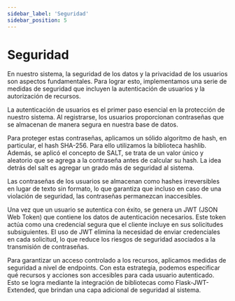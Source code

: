 ```yaml
---
sidebar_label: 'Seguridad'
sidebar_position: 5
---
```


# Seguridad

En nuestro sistema, la seguridad de los datos y la privacidad de los usuarios son aspectos fundamentales. Para lograr esto, implementamos una serie de medidas de seguridad que incluyen la autenticación de usuarios y la autorización de recursos.

La autenticación de usuarios es el primer paso esencial en la protección de nuestro sistema. Al registrarse, los usuarios proporcionan contraseñas que se almacenan de manera segura en nuestra base de datos. 

Para proteger estas contraseñas, aplicamos un sólido algoritmo de hash, en particular, el hash SHA-256. Para ello utilizamos la biblioteca hashlib. Además, se aplicó el concepto de SALT, se trata de un valor único y aleatorio que se agrega a la contraseña antes de calcular su hash. La idea detrás del salt es agregar un grado más de seguridad al sistema. 

Las contraseñas de los usuarios se almacenan como hashes irreversibles en lugar de texto sin formato, lo que garantiza que incluso en caso de una violación de seguridad, las contraseñas permanezcan inaccesibles.

Una vez que un usuario se autentica con éxito, se genera un JWT (JSON Web Token) que contiene los datos de autenticación necesarios. Este token actúa como una credencial segura que el cliente incluye en sus solicitudes subsiguientes. El uso de JWT elimina la necesidad de enviar credenciales en cada solicitud, lo que reduce los riesgos de seguridad asociados a la transmisión de contraseñas.

Para garantizar un acceso controlado a los recursos, aplicamos medidas de seguridad a nivel de endpoints. Con esta estrategia, podemos especificar qué recursos y acciones son accesibles para cada usuario autenticado. Esto se logra mediante la integración de bibliotecas como Flask-JWT-Extended, que brindan una capa adicional de seguridad al sistema.
